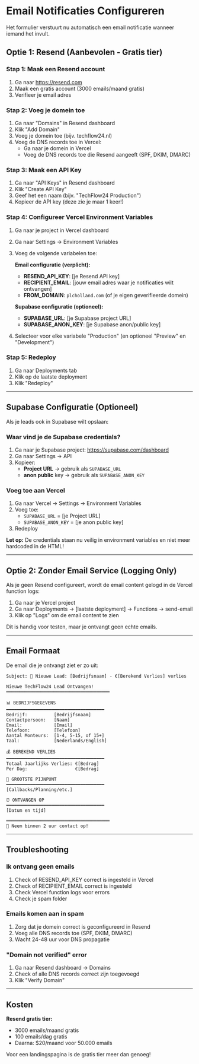 # Email Notificaties Configureren

Het formulier verstuurt nu automatisch een email notificatie wanneer iemand het invult.

## Optie 1: Resend (Aanbevolen - Gratis tier)

### Stap 1: Maak een Resend account
1. Ga naar https://resend.com
2. Maak een gratis account (3000 emails/maand gratis)
3. Verifieer je email adres

### Stap 2: Voeg je domein toe
1. Ga naar "Domains" in Resend dashboard
2. Klik "Add Domain"
3. Voeg je domein toe (bijv. techflow24.nl)
4. Voeg de DNS records toe in Vercel:
   - Ga naar je domein in Vercel
   - Voeg de DNS records toe die Resend aangeeft (SPF, DKIM, DMARC)

### Stap 3: Maak een API Key
1. Ga naar "API Keys" in Resend dashboard
2. Klik "Create API Key"
3. Geef het een naam (bijv. "TechFlow24 Production")
4. Kopieer de API key (deze zie je maar 1 keer!)

### Stap 4: Configureer Vercel Environment Variables
1. Ga naar je project in Vercel dashboard
2. Ga naar Settings → Environment Variables
3. Voeg de volgende variabelen toe:

   **Email configuratie (verplicht):**
   - **RESEND_API_KEY**: [je Resend API key]
   - **RECIPIENT_EMAIL**: [jouw email adres waar je notificaties wilt ontvangen]
   - **FROM_DOMAIN**: `plcholland.com` (of je eigen geverifieerde domein)

   **Supabase configuratie (optioneel):**
   - **SUPABASE_URL**: [je Supabase project URL]
   - **SUPABASE_ANON_KEY**: [je Supabase anon/public key]

4. Selecteer voor elke variabele "Production" (en optioneel "Preview" en "Development")

### Stap 5: Redeploy
1. Ga naar Deployments tab
2. Klik op de laatste deployment
3. Klik "Redeploy"

---

## Supabase Configuratie (Optioneel)

Als je leads ook in Supabase wilt opslaan:

### Waar vind je de Supabase credentials?
1. Ga naar je Supabase project: https://supabase.com/dashboard
2. Ga naar Settings → API
3. Kopieer:
   - **Project URL** → gebruik als `SUPABASE_URL`
   - **anon public** key → gebruik als `SUPABASE_ANON_KEY`

### Voeg toe aan Vercel
1. Ga naar Vercel → Settings → Environment Variables
2. Voeg toe:
   - `SUPABASE_URL` = [je Project URL]
   - `SUPABASE_ANON_KEY` = [je anon public key]
3. Redeploy

**Let op:** De credentials staan nu veilig in environment variables en niet meer hardcoded in de HTML!

---

## Optie 2: Zonder Email Service (Logging Only)

Als je geen Resend configureert, wordt de email content gelogd in de Vercel function logs:

1. Ga naar je Vercel project
2. Ga naar Deployments → [laatste deployment] → Functions → send-email
3. Klik op "Logs" om de email content te zien

Dit is handig voor testen, maar je ontvangt geen echte emails.

---

## Email Formaat

De email die je ontvangt ziet er zo uit:

```
Subject: 🚨 Nieuwe Lead: [Bedrijfsnaam] - €[Berekend Verlies] verlies

Nieuwe TechFlow24 Lead Ontvangen!
═══════════════════════════════════════

📊 BEDRIJFSGEGEVENS
━━━━━━━━━━━━━━━━━━━━━━━━━━━━━━━━━━━━━
Bedrijf:          [Bedrijfsnaam]
Contactpersoon:   [Naam]
Email:            [Email]
Telefoon:         [Telefoon]
Aantal Monteurs:  [1-4, 5-15, of 15+]
Taal:             [Nederlands/English]

💰 BEREKEND VERLIES
━━━━━━━━━━━━━━━━━━━━━━━━━━━━━━━━━━━━━
Totaal Jaarlijks Verlies: €[Bedrag]
Per Dag:                  €[Bedrag]

🎯 GROOTSTE PIJNPUNT
━━━━━━━━━━━━━━━━━━━━━━━━━━━━━━━━━━━━━
[Callbacks/Planning/etc.]

⏰ ONTVANGEN OP
━━━━━━━━━━━━━━━━━━━━━━━━━━━━━━━━━━━━━
[Datum en tijd]

═══════════════════════════════════════
🚀 Neem binnen 2 uur contact op!
```

---

## Troubleshooting

### Ik ontvang geen emails
1. Check of RESEND_API_KEY correct is ingesteld in Vercel
2. Check of RECIPIENT_EMAIL correct is ingesteld
3. Check Vercel function logs voor errors
4. Check je spam folder

### Emails komen aan in spam
1. Zorg dat je domein correct is geconfigureerd in Resend
2. Voeg alle DNS records toe (SPF, DKIM, DMARC)
3. Wacht 24-48 uur voor DNS propagatie

### "Domain not verified" error
1. Ga naar Resend dashboard → Domains
2. Check of alle DNS records correct zijn toegevoegd
3. Klik "Verify Domain"

---

## Kosten

**Resend gratis tier:**
- 3000 emails/maand gratis
- 100 emails/dag gratis
- Daarna: $20/maand voor 50.000 emails

Voor een landingspagina is de gratis tier meer dan genoeg!

